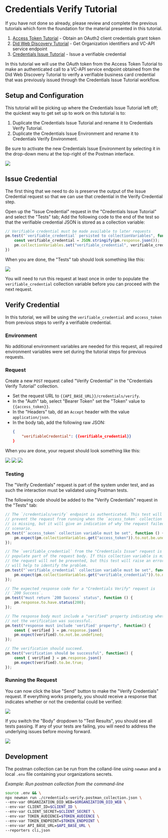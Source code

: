 # Credentials Verify Tutorial

If you have not done so already, please review and complete the previous tutorials which form the foundation for the material presented in this tutorial.

1. [Access Token Tutorial](../authentication/README.md) - Obtain an OAuth2 client credentials grant token
1. [Did Web Discovery Tutorial](../did-web-discovery/README.md) - Get Organization identifiers and VC-API service endpoint
1. [Credentials Issue Tutorial](../credentials-issue/README.md) - Issue a verifiable credential

In this tutorial we will use the OAuth token from the Access Token Tutorial to make an authenticated call to a VC-API service endpoint obtained from the Did Web Discovery Tutorial to verify a verifiable business card credential that was previously issued through the Credentials Issue Tutorial workflow.

## Setup and Configuration

This tutorial will be picking up where the Credentials Issue Tutorial left off; the quickest way to get set up to work on this tutorial is to:

1. Duplicate the Credentials Issue Tutorial and rename it to Credentials Verify Tutorial.
1. Duplicate the Credentials Issue Environment and rename it to Credentials Verify Environment.

Be sure to activate the new Credentials Issue Environment by selecting it in the drop-down menu at the top-right of the Postman interface.

<img src="./resources/select-environment.png"/>

## Issue Credential

The first thing that we need to do is preserve the output of the Issue Credential request so that we can use that credential in the Verify Credential step.

Open up the "Issue Credential" request in the "Credentials Issue Tutorial" and select the "Tests" tab; Add the following code to the end of the test so that the verifiable credential JSON is stored as a collection variable:

```javascript
// Verifiable credential must be made available to later requests
pm.test("`verifiable_credential` persisted to collectionVariables", function() {
    const verifiable_credential = JSON.stringify(pm.response.json());
    pm.collectionVariables.set("verifiable_credential", verifiable_credential);
})
```

When you are done, the "Tests" tab should look something like this:

<img src="./resources/persist-verifiable-credential.png"/>

You will need to run this request at least once in order to populate the `verifiable_credential` collection variable before you can proceed with the next request.

## Verify Credential

In this tutorial, we will be using the `verifiable_credential` and `access_token` from previous steps to verify a verifiable credential.

### Environment

No additional environment variables are needed for this request, all required environment variables were set during the tutorial steps for previous requests.

### Request

Create a new `POST` request called "Verify Credential" in the "Credentials Verify Tutorial" collection.

* Set the request URL to `{{API_BASE_URL}}/credentials/verify`.
* In the "Auth" tab, select "Bearer Token" set the "Token" value to `{{access_token}}`.
* In the "Headers" tab, dd an `Accept` header with the value `application/json`.
* In the body tab, add the following raw JSON:
  ```json
  {
      "verifiableCredential": {{verifiable_credential}}
  }
  ```

When you are done, your request should look something like this:

<img src="./resources/verify-credential-auth.png"/>
<img src="./resources/verify-credential-headers.png"/>
<img src="./resources/verify-credential-body.png"/>

### Testing

The "Verify Credentials" request is part of the system under test, and as such the interaction must be validated using Postman tests.

The following code should be added to the "Verify Credentials" request in the "Tests" tab:

```javascript
// The `/credentials/verify` endpoint is authenticated. This test will not
// prevent the request from running when the `access_token` collection variable
// is missing, but it will give an indication of why the request failed in that
// scenario.
pm.test("`access_token` collection variable must be set", function () {
    pm.expect(pm.collectionVariables.get("access_token")).to.not.be.undefined;
});

// The `verifiable_credential` from the "Credentials Issue" request is used to
// populate part of the request body. If this collection variable is missing,
// the request will not be prevented, but this test will raise an error that
// will help to identify the problem.
pm.test("`verifiable_credential` collection variable must be set", function () {
    pm.expect(pm.collectionVariables.get("verifiable_credential")).to.not.be.undefined;
});

// The expected response code for a "Credentials Verify" request is
// `200 Success`.
pm.test("must return `200 Success` status", function () {
    pm.response.to.have.status(200);
});

// The response body must include a "verified" property indicating whether or
// not the verification was successful.
pm.test("response must include 'verified' property", function() {
    const { verified } = pm.response.json()
    pm.expect(verified).to.not.be.undefined;
});

// The verification should succeed.
pm.test("verification should be successful", function() {
    const { verified } = pm.response.json()
    pm.expect(verified).to.be.true;
});
```

### Running the Request

You can now click the blue "Send" button to make the "Verify Credentials" request. If everything works properly, you should receive a response that indicates whether or not the credential could be verified:

<img src="./resources/verify-credential-response.png"/>

If you switch the "Body" dropdown to "Test Results", you should see all tests passing. If any of your tests are failing, you will need to address the underlying issues before moving forward.

<img src="./resources/verify-credential-tests-pass.png"/>

## Development

The postman collection can be run from the colland-line using `newman` and a local `.env` file containing your organizations secrets.

_Example: Run postman collection from the command-line_
```sh
source .env && \
npx newman run ./credentials-verify.postman_collection.json \
--env-var ORGANIZATION_DID_WEB=$ORGANIZATION_DID_WEB \
--env-var CLIENT_ID=$CLIENT_ID \
--env-var CLIENT_SECRET=$CLIENT_SECRET \
--env-var TOKEN_AUDIENCE=$TOKEN_AUDIENCE \
--env-var TOKEN_ENDPOINT=$TOKEN_ENDPOINT \
--env-var API_BASE_URL=$API_BASE_URL \
--reporters cli,json
```
